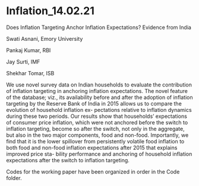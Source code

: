 # Inflation_14.02.21
Does Inflation Targeting Anchor Inflation Expectations? Evidence from India

Swati Asnani, Emory University 

Pankaj Kumar, RBI

Jay Surti, IMF

Shekhar Tomar, ISB
 
We use novel survey data on Indian households to evaluate the contribution of inflation targeting in anchoring inflation expectations. The novel feature of the database; viz., its availability before and after the adoption of inflation targeting by the Reserve Bank of India in 2015 allows us to compare the evolution of household inflation ex- pectations relative to inflation dynamics during these two periods. Our results show that households’ expectations of consumer price inflation, which were not anchored before the switch to inflation targeting, become so after the switch, not only in the aggregate, but also in the two major components, food and non-food. Importantly, we find that it is the lower spillover from persistently volatile food inflation to both food and non-food inflation expectations after 2015 that explains improved price sta- bility performance and anchoring of household inflation expectations after the switch to inflation targeting.

Codes for the working paper have been organized in order in the Code folder.
